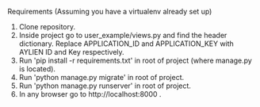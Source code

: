 Requirements (Assuming you have a virtualenv already set up)
1. Clone repository.
2. Inside project go to user_example/views.py and find the header dictionary. Replace APPLICATION_ID and APPLICATION_KEY with AYLIEN ID and Key respectively.
3. Run 'pip install -r requirements.txt' in root of project (where manage.py is located).
4. Run 'python manage.py migrate' in root of project.
5. Run 'python manage.py runserver' in root of project.
6. In any browser go to http://localhost:8000 .
